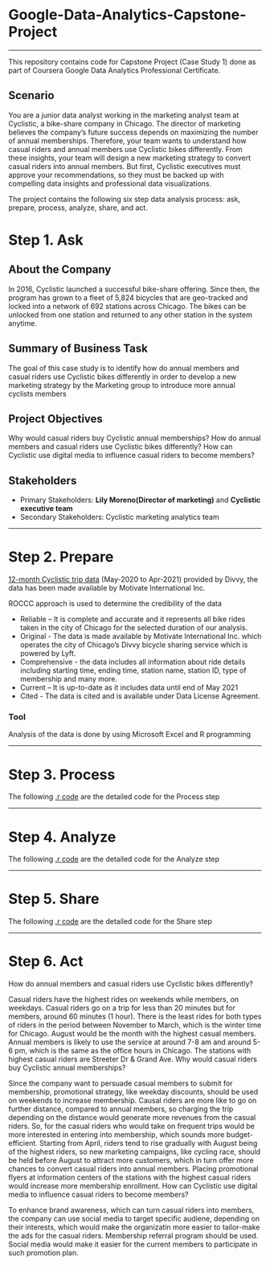# Google-Data-Analytics-Capstone-Project
  - - - -
  This repository contains code for Capstone Project (Case Study 1) done as part of Coursera Google Data Analytics Professional Certificate.

## Scenario
  You are a junior data analyst working in the marketing analyst team at Cyclistic, a bike-share company in Chicago. The director of marketing believes the company’s future success depends on maximizing the number of annual memberships. Therefore, your team wants to understand how casual riders and annual members use Cyclistic bikes differently. From these insights, your team will design a new marketing strategy to convert casual riders into annual members. But first, Cyclistic executives must approve your recommendations, so they must be backed up with compelling data insights and professional data visualizations.

  The project contains the following six step data analysis process: ask, prepare, process, analyze, share, and act.

# Step 1. Ask

## About the Company
In 2016, Cyclistic launched a successful bike-share offering. Since then, the program has grown to a fleet of 5,824 bicycles that are geo-tracked and locked into a network of 692 stations across Chicago. The bikes can be unlocked from one station and returned to any other station in the system anytime.



## Summary of Business Task
The goal of this case study is to identify how do annual members and casual riders use Cyclistic bikes differently in order to develop a new marketing strategy by the Marketing group to introduce more annual cyclists members 

## Project Objectives
Why would casual riders buy Cyclistic annual memberships?
How do annual members and casual riders use Cyclistic bikes differently?
How can Cyclistic use digital media to influence casual riders to become members?

## Stakeholders

 * Primary Stakeholders: **Lily Moreno(Director of marketing)** and **Cyclistic executive team**
 * Secondary Stakeholders: Cyclistic marketing analytics team
  - - - -
# Step 2. Prepare
 
[12-month Cyclistic trip data](https://divvy-tripdata.s3.amazonaws.com/index.html) (May-2020 to Apr-2021) provided by Divvy, the data has been made available by Motivate International Inc.

ROCCC approach is used to determine the credibility of the data

* Reliable – It is complete and accurate and it represents all bike rides taken in the city of Chicago for the selected duration of our analysis.
* Original - The data is made available by Motivate International Inc. which operates the city of Chicago’s Divvy bicycle sharing service which is powered by Lyft.
* Comprehensive - the data includes all information about ride details including starting time, ending time, station name, station ID, type of membership and many more.
* Current – It is up-to-date as it includes data until end of May 2021
* Cited - The data is cited and is available under Data License Agreement.

### Tool
Analysis of the data is done by using Microsoft Excel and R programming
  - - - -
# Step 3. Process
The following [.r code](#Divvy_cyclists) are the detailed code for the Process step
  - - - -
# Step 4. Analyze
The following [.r code](#Divvy_cyclists) are the detailed code for the Analyze step
 - - - -
# Step 5. Share
The following [.r code](#Divvy_cyclists) are the detailed code for the Share step
  - - - -
# Step 6. Act
How do annual members and casual riders use Cyclistic bikes differently?

Casual riders have the highest rides on weekends while members, on weekdays.
Casual riders go on a trip for less than 20 minutes but for members, around 60 minutes (1 hour).
There is the least rides for both types of riders in the period between November to March, which is the winter time for Chicago.
August would be the month with the highest casual members.
Annual members is likely to use the service at around 7-8 am and around 5-6 pm, which is the same as the office hours in Chicago.
The stations with highest casual riders are Streeter Dr & Grand Ave.
Why would casual riders buy Cyclistic annual memberships?

Since the company want to persuade casual members to submit for membership, promotional strategy, like weekday discounts, should be used on weekends to increase membership.
Causal riders are more like to go on further distance, compared to annual members, so charging the trip depending on the distance would generate more revenues from the casual riders. So, for the casual riders who would take on frequent trips would be more interested in entering into membership, which sounds more budget-efficient.
Starting from April, riders tend to rise gradually with August being of the highest riders, so new marketing campaigns, like cycling race, should be held before August to attract more customers, which in turn offer more chances to convert casual riders into annual members.
Placing promotional flyers at information centers of the stations with the highest casual riders would increase more membership enrollment.
How can Cyclistic use digital media to influence casual riders to become members?

To enhance brand awareness, which can turn casual riders into members, the company can use social media to target specific audiene, depending on their interests, which would make the organizatin more easier to tailor-make the ads for the casual riders.
Membership referral program should be used. Social media would make it easier for the current members to participate in such promotion plan.
